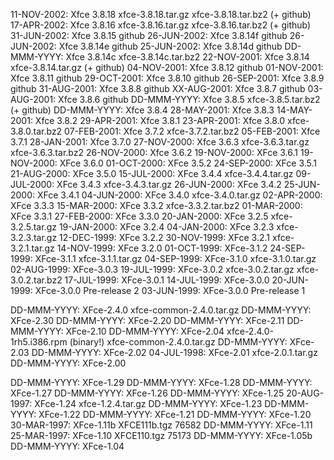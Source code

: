 11-NOV-2002: Xfce 3.8.18 xfce-3.8.18.tar.gz xfce-3.8.18.tar.bz2 (+ github)
17-APR-2002: Xfce 3.8.16 xfce-3.8.16.tar.gz xfce-3.8.16.tar.bz2 (+ github)
31-JUN-2002: Xfce 3.8.15 github
26-JUN-2002: Xfce 3.8.14f github
26-JUN-2002: Xfce 3.8.14e github
25-JUN-2002: Xfce 3.8.14d github
DD-MMM-YYYY: Xfce 3.8.14c xfce-3.8.14c.tar.bz2
22-NOV-2001: Xfce 3.8.14  xfce-3.8.14.tar.gz (+ github)
04-NOV-2001: Xfce 3.8.12 github
01-NOV-2001: Xfce 3.8.11 github
29-OCT-2001: Xfce 3.8.10 github
26-SEP-2001: Xfce 3.8.9 github
31-AUG-2001: Xfce 3.8.8 github
XX-AUG-2001: Xfce 3.8.7 github
03-AUG-2001: Xfce 3.8.6 github
DD-MMM-YYYY: Xfce 3.8.5 xfce-3.8.5.tar.bz2 (+ github)
DD-MMM-YYYY: Xfce 3.8.4
28-MAY-2001: Xfce 3.8.3
14-MAY-2001: Xfce 3.8.2
29-APR-2001: Xfce 3.8.1
23-APR-2001: Xfce 3.8.0 xfce-3.8.0.tar.bz2
07-FEB-2001: Xfce 3.7.2 xfce-3.7.2.tar.bz2
05-FEB-2001: Xfce 3.7.1
28-JAN-2001: Xfce 3.7.0
27-NOV-2000: Xfce 3.6.3 xfce-3.6.3.tar.gz xfce-3.6.3.tar.bz2
26-NOV-2000: Xfce 3.6.2
19-NOV-2000: XFce 3.6.1
19-NOV-2000: XFce 3.6.0
01-OCT-2000: XFce 3.5.2
24-SEP-2000: XFce 3.5.1
21-AUG-2000: XFce 3.5.0
15-JUL-2000: XFce 3.4.4 xfce-3.4.4.tar.gz
09-JUL-2000: XFce 3.4.3 xfce-3.4.3.tar.gz
26-JUN-2000: XFce 3.4.2
25-JUN-2000: XFce 3.4.1
04-JUN-2000: XFce 3.4.0 xfce-3.4.0.tar.gz
02-APR-2000: XFce 3.3.3
15-MAR-2000: XFce 3.3.2 xfce-3.3.2.tar.bz2
01-MAR-2000: XFce 3.3.1
27-FEB-2000: XFce 3.3.0
20-JAN-2000: XFce 3.2.5 xfce-3.2.5.tar.gz
19-JAN-2000: XFce 3.2.4
04-JAN-2000: XFce 3.2.3 xfce-3.2.3.tar.gz
12-DEC-1999: XFce 3.2.2
30-NOV-1999: XFce 3.2.1 xfce-3.2.1.tar.gz
14-NOV-1999: XFce 3.2.0
01-OCT-1999: XFce-3.1.2
24-SEP-1999: XFce-3.1.1 xfce-3.1.1.tar.gz
04-SEP-1999: XFce-3.1.0 xfce-3.1.0.tar.gz
02-AUG-1999: XFce-3.0.3
19-JUL-1999: XFce-3.0.2 xfce-3.0.2.tar.gz xfce-3.0.2.tar.bz2
17-JUL-1999: XFce-3.0.1
14-JUL-1999: XFce-3.0.0
20-JUN-1999: XFce-3.0.0 Pre-release 2
03-JUN-1999: XFce-3.0.0 Pre-release 1

DD-MMM-YYYY: XFce-2.4.0 xfce-common-2.4.0.tar.gz
DD-MMM-YYYY: XFce-2.30
DD-MMM-YYYY: XFce-2.20
DD-MMM-YYYY: XFce-2.11
DD-MMM-YYYY: XFce-2.10
DD-MMM-YYYY: XFce-2.04 xfce-2.4.0-1rh5.i386.rpm (binary!) xfce-common-2.4.0.tar.gz
DD-MMM-YYYY: XFce-2.03
DD-MMM-YYYY: XFce-2.02
04-JUL-1998: XFce-2.01 xfce-2.0.1.tar.gz
DD-MMM-YYYY: XFce-2.00

DD-MMM-YYYY: XFce-1.29
DD-MMM-YYYY: XFce-1.28
DD-MMM-YYYY: XFce-1.27
DD-MMM-YYYY: XFce-1.26
DD-MMM-YYYY: XFce-1.25
20-AUG-1997: XFce-1.24 xfce-1.2.4.tar.gz
DD-MMM-YYYY: XFce-1.23
DD-MMM-YYYY: XFce-1.22
DD-MMM-YYYY: XFce-1.21
DD-MMM-YYYY: XFce-1.20
30-MAR-1997: XFce-1.11b XFCE111b.tgz 76582
DD-MMM-YYYY: XFce-1.11
25-MAR-1997: XFce-1.10 XFCE110.tgz 75173
DD-MMM-YYYY: XFce-1.05b
DD-MMM-YYYY: XFce-1.04
